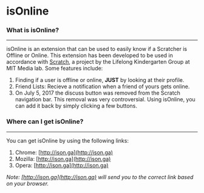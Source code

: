 # isOnline 

### What is isOnline?

* * *

isOnline is an extension that can be used to easily know if a Scratcher is Offline or Online. This extension has been developed to be used in accordance with [Scratch](http://scratch.mit.edu), a project by the Lifelong Kindergarten Group at MIT Media lab. Some features include:

1.  Finding if a user is offline or online, **JUST** by looking at their profile.
2.  Friend Lists: Recieve a notification when a friend of yours gets online.
3.  On July 5, 2017 the discuss button was removed from the Scratch navigation bar. This removal was very controversial. Using isOnline, you can add it back by simply clicking a few buttons.



### Where can I get isOnline?
* * *
You can get isOnline by using the following links:

1.  Chrome: [http://ison.ga](http://ison.ga)
2.  Mozilla: [http://ison.ga](http://ison.ga)
3.  Opera: [http://ison.ga](http://ison.ga)

*Note: [http://ison.ga](http://ison.ga) will send you to the correct link based on your browser.*
